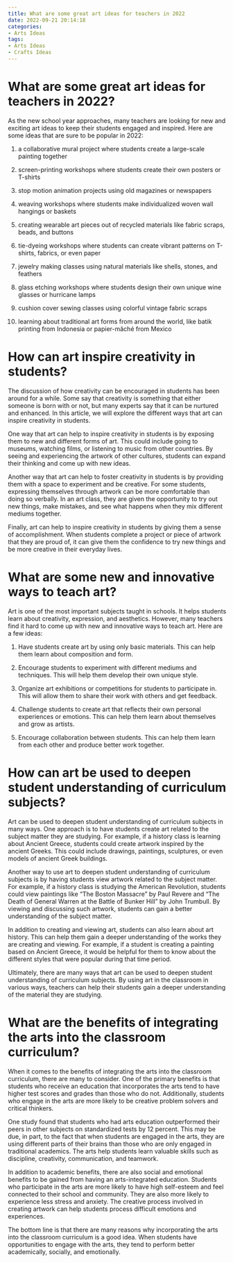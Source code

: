 ```yaml
---
title: What are some great art ideas for teachers in 2022
date: 2022-09-21 20:14:18
categories:
- Arts Ideas
tags:
- Arts Ideas
- Crafts Ideas
---
```



#  What are some great art ideas for teachers in 2022?

As the new school year approaches, many teachers are looking for new and exciting art ideas to keep their students engaged and inspired. Here are some ideas that are sure to be popular in 2022:

1. a collaborative mural project where students create a large-scale painting together

2. screen-printing workshops where students create their own posters or T-shirts

3. stop motion animation projects using old magazines or newspapers

4. weaving workshops where students make individualized woven wall hangings or baskets

5. creating wearable art pieces out of recycled materials like fabric scraps, beads, and buttons

6. tie-dyeing workshops where students can create vibrant patterns on T-shirts, fabrics, or even paper

7. jewelry making classes using natural materials like shells, stones, and feathers

8. glass etching workshops where students design their own unique wine glasses or hurricane lamps


9. cushion cover sewing classes using colorful vintage fabric scraps
10. learning about traditional art forms from around the world, like batik printing from Indonesia or papier-mâché from Mexico

#  How can art inspire creativity in students?

The discussion of how creativity can be encouraged in students has been around for a while. Some say that creativity is something that either someone is born with or not, but many experts say that it can be nurtured and enhanced. In this article, we will explore the different ways that art can inspire creativity in students.

One way that art can help to inspire creativity in students is by exposing them to new and different forms of art. This could include going to museums, watching films, or listening to music from other countries. By seeing and experiencing the artwork of other cultures, students can expand their thinking and come up with new ideas.

Another way that art can help to foster creativity in students is by providing them with a space to experiment and be creative. For some students, expressing themselves through artwork can be more comfortable than doing so verbally. In an art class, they are given the opportunity to try out new things, make mistakes, and see what happens when they mix different mediums together.

Finally, art can help to inspire creativity in students by giving them a sense of accomplishment. When students complete a project or piece of artwork that they are proud of, it can give them the confidence to try new things and be more creative in their everyday lives.

#  What are some new and innovative ways to teach art?

Art is one of the most important subjects taught in schools. It helps students learn about creativity, expression, and aesthetics. However, many teachers find it hard to come up with new and innovative ways to teach art. Here are a few ideas:

1. Have students create art by using only basic materials. This can help them learn about composition and form.

2. Encourage students to experiment with different mediums and techniques. This will help them develop their own unique style.

3. Organize art exhibitions or competitions for students to participate in. This will allow them to share their work with others and get feedback.

4. Challenge students to create art that reflects their own personal experiences or emotions. This can help them learn about themselves and grow as artists.

5. Encourage collaboration between students. This can help them learn from each other and produce better work together.

#  How can art be used to deepen student understanding of curriculum subjects?

Art can be used to deepen student understanding of curriculum subjects in many ways. One approach is to have students create art related to the subject matter they are studying. For example, if a history class is learning about Ancient Greece, students could create artwork inspired by the ancient Greeks. This could include drawings, paintings, sculptures, or even models of ancient Greek buildings.

Another way to use art to deepen student understanding of curriculum subjects is by having students view artwork related to the subject matter. For example, if a history class is studying the American Revolution, students could view paintings like “The Boston Massacre” by Paul Revere and “The Death of General Warren at the Battle of Bunker Hill” by John Trumbull. By viewing and discussing such artwork, students can gain a better understanding of the subject matter.

In addition to creating and viewing art, students can also learn about art history. This can help them gain a deeper understanding of the works they are creating and viewing. For example, if a student is creating a painting based on Ancient Greece, it would be helpful for them to know about the different styles that were popular during that time period.

 Ultimately, there are many ways that art can be used to deepen student understanding of curriculum subjects. By using art in the classroom in various ways, teachers can help their students gain a deeper understanding of the material they are studying.

#  What are the benefits of integrating the arts into the classroom curriculum?

When it comes to the benefits of integrating the arts into the classroom curriculum, there are many to consider. One of the primary benefits is that students who receive an education that incorporates the arts tend to have higher test scores and grades than those who do not. Additionally, students who engage in the arts are more likely to be creative problem solvers and critical thinkers.

One study found that students who had arts education outperformed their peers in other subjects on standardized tests by 12 percent. This may be due, in part, to the fact that when students are engaged in the arts, they are using different parts of their brains than those who are only engaged in traditional academics. The arts help students learn valuable skills such as discipline, creativity, communication, and teamwork.

In addition to academic benefits, there are also social and emotional benefits to be gained from having an arts-integrated education. Students who participate in the arts are more likely to have high self-esteem and feel connected to their school and community. They are also more likely to experience less stress and anxiety. The creative process involved in creating artwork can help students process difficult emotions and experiences.

The bottom line is that there are many reasons why incorporating the arts into the classroom curriculum is a good idea. When students have opportunities to engage with the arts, they tend to perform better academically, socially, and emotionally.